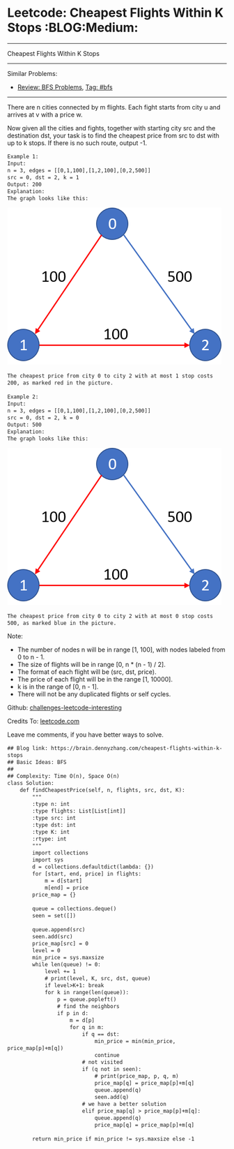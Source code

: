 # Leetcode: Cheapest Flights Within K Stops     :BLOG:Medium:


---

Cheapest Flights Within K Stops  

---

Similar Problems:  
-   [Review: BFS Problems](https://brain.dennyzhang.com/review-bfs), [Tag: #bfs](https://brain.dennyzhang.com/tag/bfs)

---

There are n cities connected by m flights. Each fight starts from city u and arrives at v with a price w.  

Now given all the cities and fights, together with starting city src and the destination dst, your task is to find the cheapest price from src to dst with up to k stops. If there is no such route, output -1.  

    Example 1:
    Input: 
    n = 3, edges = [[0,1,100],[1,2,100],[0,2,500]]
    src = 0, dst = 2, k = 1
    Output: 200
    Explanation: 
    The graph looks like this:

![img](//raw.githubusercontent.com/DennyZhang/images/master/code/cheapest-flights-within-k-stops1.png)  

    The cheapest price from city 0 to city 2 with at most 1 stop costs 200, as marked red in the picture.

    Example 2:
    Input: 
    n = 3, edges = [[0,1,100],[1,2,100],[0,2,500]]
    src = 0, dst = 2, k = 0
    Output: 500
    Explanation: 
    The graph looks like this:

![img](//raw.githubusercontent.com/DennyZhang/images/master/code/cheapest-flights-within-k-stops2.png)  

    The cheapest price from city 0 to city 2 with at most 0 stop costs 500, as marked blue in the picture.

Note:  

-   The number of nodes n will be in range [1, 100], with nodes labeled from 0 to n - 1.
-   The size of flights will be in range [0, n \* (n - 1) / 2].
-   The format of each flight will be (src, dst, price).
-   The price of each flight will be in the range [1, 10000].
-   k is in the range of [0, n - 1].
-   There will not be any duplicated flights or self cycles.

Github: [challenges-leetcode-interesting](https://github.com/DennyZhang/challenges-leetcode-interesting/tree/master/cheapest-flights-within-k-stops)  

Credits To: [leetcode.com](https://leetcode.com/problems/cheapest-flights-within-k-stops/description/)  

Leave me comments, if you have better ways to solve.  

    ## Blog link: https://brain.dennyzhang.com/cheapest-flights-within-k-stops
    ## Basic Ideas: BFS
    ##
    ## Complexity: Time O(n), Space O(n)
    class Solution:
        def findCheapestPrice(self, n, flights, src, dst, K):
            """
            :type n: int
            :type flights: List[List[int]]
            :type src: int
            :type dst: int
            :type K: int
            :rtype: int
            """
            import collections
            import sys
            d = collections.defaultdict(lambda: {})
            for [start, end, price] in flights:
                m = d[start]
                m[end] = price
            price_map = {}
    
            queue = collections.deque()
            seen = set([])
    
            queue.append(src)
            seen.add(src)
            price_map[src] = 0
            level = 0
            min_price = sys.maxsize
            while len(queue) != 0:
                level += 1
                # print(level, K, src, dst, queue)
                if level>K+1: break
                for k in range(len(queue)):
                    p = queue.popleft()
                    # find the neighbors
                    if p in d:
                        m = d[p]
                        for q in m:
                            if q == dst:
                                min_price = min(min_price, price_map[p]+m[q])
                                continue
                            # not visited
                            if (q not in seen):
                                # print(price_map, p, q, m)
                                price_map[q] = price_map[p]+m[q]
                                queue.append(q)
                                seen.add(q)
                            # we have a better solution
                            elif price_map[q] > price_map[p]+m[q]:
                                queue.append(q)
                                price_map[q] = price_map[p]+m[q]
    
            return min_price if min_price != sys.maxsize else -1
